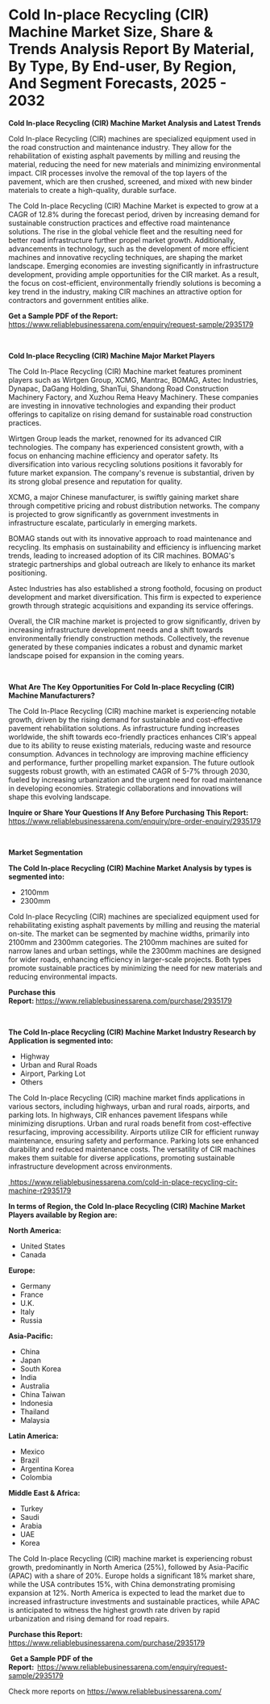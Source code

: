 <p><h1>Cold In-place Recycling (CIR) Machine Market Size, Share & Trends Analysis Report By Material, By Type, By End-user, By Region, And Segment Forecasts, 2025 - 2032</h1></p><p><strong>Cold In-place Recycling (CIR) Machine Market Analysis and Latest Trends</strong></p>
<p><p>Cold In-place Recycling (CIR) machines are specialized equipment used in the road construction and maintenance industry. They allow for the rehabilitation of existing asphalt pavements by milling and reusing the material, reducing the need for new materials and minimizing environmental impact. CIR processes involve the removal of the top layers of the pavement, which are then crushed, screened, and mixed with new binder materials to create a high-quality, durable surface.</p><p>The Cold In-place Recycling (CIR) Machine Market is expected to grow at a CAGR of 12.8% during the forecast period, driven by increasing demand for sustainable construction practices and effective road maintenance solutions. The rise in the global vehicle fleet and the resulting need for better road infrastructure further propel market growth. Additionally, advancements in technology, such as the development of more efficient machines and innovative recycling techniques, are shaping the market landscape. Emerging economies are investing significantly in infrastructure development, providing ample opportunities for the CIR market. As a result, the focus on cost-efficient, environmentally friendly solutions is becoming a key trend in the industry, making CIR machines an attractive option for contractors and government entities alike.</p></p>
<p><strong>Get a Sample PDF of the Report:&nbsp;</strong> <a href="https://www.reliablebusinessarena.com/enquiry/request-sample/2935179?utm_campaign=2485&utm_medium=2&utm_source=Github&utm_content=ia&utm_term=14032025&utm_id=cold-in-place-recycling-cir-machine">https://www.reliablebusinessarena.com/enquiry/request-sample/2935179</a></p>
<p>&nbsp;</p>
<p><strong>Cold In-place Recycling (CIR) Machine Major Market Players</strong></p>
<p><p>The Cold In-Place Recycling (CIR) Machine market features prominent players such as Wirtgen Group, XCMG, Mantrac, BOMAG, Astec Industries, Dynapac, DaGang Holding, ShanTui, Shandong Road Construction Machinery Factory, and Xuzhou Rema Heavy Machinery. These companies are investing in innovative technologies and expanding their product offerings to capitalize on rising demand for sustainable road construction practices.</p><p>Wirtgen Group leads the market, renowned for its advanced CIR technologies. The company has experienced consistent growth, with a focus on enhancing machine efficiency and operator safety. Its diversification into various recycling solutions positions it favorably for future market expansion. The company's revenue is substantial, driven by its strong global presence and reputation for quality.</p><p>XCMG, a major Chinese manufacturer, is swiftly gaining market share through competitive pricing and robust distribution networks. The company is projected to grow significantly as government investments in infrastructure escalate, particularly in emerging markets. </p><p>BOMAG stands out with its innovative approach to road maintenance and recycling. Its emphasis on sustainability and efficiency is influencing market trends, leading to increased adoption of its CIR machines. BOMAG's strategic partnerships and global outreach are likely to enhance its market positioning.</p><p>Astec Industries has also established a strong foothold, focusing on product development and market diversification. This firm is expected to experience growth through strategic acquisitions and expanding its service offerings.</p><p>Overall, the CIR machine market is projected to grow significantly, driven by increasing infrastructure development needs and a shift towards environmentally friendly construction methods. Collectively, the revenue generated by these companies indicates a robust and dynamic market landscape poised for expansion in the coming years.</p></p>
<p>&nbsp;</p>
<p><strong>What Are The Key Opportunities For Cold In-place Recycling (CIR) Machine Manufacturers?</strong></p>
<p><p>The Cold In-Place Recycling (CIR) machine market is experiencing notable growth, driven by the rising demand for sustainable and cost-effective pavement rehabilitation solutions. As infrastructure funding increases worldwide, the shift towards eco-friendly practices enhances CIR's appeal due to its ability to reuse existing materials, reducing waste and resource consumption. Advances in technology are improving machine efficiency and performance, further propelling market expansion. The future outlook suggests robust growth, with an estimated CAGR of 5-7% through 2030, fueled by increasing urbanization and the urgent need for road maintenance in developing economies. Strategic collaborations and innovations will shape this evolving landscape.</p></p>
<p><strong>Inquire or Share Your Questions If Any Before Purchasing This Report:</strong> <a href="https://www.reliablebusinessarena.com/enquiry/pre-order-enquiry/2935179?utm_campaign=2485&utm_medium=2&utm_source=Github&utm_content=ia&utm_term=14032025&utm_id=cold-in-place-recycling-cir-machine">https://www.reliablebusinessarena.com/enquiry/pre-order-enquiry/2935179</a></p>
<p>&nbsp;</p>
<p><strong>Market Segmentation</strong></p>
<p><strong>The Cold In-place Recycling (CIR) Machine Market Analysis by types is segmented into:</strong></p>
<p><ul><li>2100mm</li><li>2300mm</li></ul></p>
<p><p>Cold In-place Recycling (CIR) machines are specialized equipment used for rehabilitating existing asphalt pavements by milling and reusing the material on-site. The market can be segmented by machine widths, primarily into 2100mm and 2300mm categories. The 2100mm machines are suited for narrow lanes and urban settings, while the 2300mm machines are designed for wider roads, enhancing efficiency in larger-scale projects. Both types promote sustainable practices by minimizing the need for new materials and reducing environmental impacts.</p></p>
<p><strong>Purchase this Report:&nbsp;</strong><a href="https://www.reliablebusinessarena.com/purchase/2935179?utm_campaign=2485&utm_medium=2&utm_source=Github&utm_content=ia&utm_term=14032025&utm_id=cold-in-place-recycling-cir-machine">https://www.reliablebusinessarena.com/purchase/2935179</a></p>
<p>&nbsp;</p>
<p><strong>The Cold In-place Recycling (CIR) Machine Market Industry Research by Application is segmented into:</strong></p>
<p><ul><li>Highway</li><li>Urban and Rural Roads</li><li>Airport, Parking Lot</li><li>Others</li></ul></p>
<p><p>The Cold In-place Recycling (CIR) machine market finds applications in various sectors, including highways, urban and rural roads, airports, and parking lots. In highways, CIR enhances pavement lifespans while minimizing disruptions. Urban and rural roads benefit from cost-effective resurfacing, improving accessibility. Airports utilize CIR for efficient runway maintenance, ensuring safety and performance. Parking lots see enhanced durability and reduced maintenance costs. The versatility of CIR machines makes them suitable for diverse applications, promoting sustainable infrastructure development across environments.</p></p>
<p><a href="https://www.reliablebusinessarena.com/cold-in-place-recycling-cir-machine-r2935179?utm_campaign=2485&utm_medium=2&utm_source=Github&utm_content=ia&utm_term=14032025&utm_id=cold-in-place-recycling-cir-machine">&nbsp;https://www.reliablebusinessarena.com/cold-in-place-recycling-cir-machine-r2935179</a></p>
<p><strong>In terms of Region, the Cold In-place Recycling (CIR) Machine Market Players available by Region are:</strong></p>
<p>
    <p> <strong> North America: </strong>
        <ul>
            <li>United States</li>
            <li>Canada</li>
        </ul>
        </p> 
    <p> <strong> Europe: </strong>
        <ul>
            <li>Germany</li>
            <li>France</li>
            <li>U.K.</li>
            <li>Italy</li>
            <li>Russia</li>
        </ul>
        </p> 
    <p> <strong> Asia-Pacific: </strong>
        <ul>
            <li>China</li>
            <li>Japan</li>
            <li>South Korea</li>
            <li>India</li>
            <li>Australia</li>
            <li>China Taiwan</li>
            <li>Indonesia</li>
            <li>Thailand</li>
            <li>Malaysia</li>
        </ul>
        </p> 
    <p> <strong> Latin America: </strong>
        <ul>
            <li>Mexico</li>
            <li>Brazil</li>
            <li>Argentina Korea</li>
            <li>Colombia</li>
        </ul>
        </p> 
    <p> <strong> Middle East & Africa: </strong>
        <ul>
            <li>Turkey</li>
            <li>Saudi</li>
            <li>Arabia</li>
            <li>UAE</li>
            <li>Korea</li>
        </ul>
    </p>
    </p>
<p><p>The Cold In-place Recycling (CIR) machine market is experiencing robust growth, predominantly in North America (25%), followed by Asia-Pacific (APAC) with a share of 20%. Europe holds a significant 18% market share, while the USA contributes 15%, with China demonstrating promising expansion at 12%. North America is expected to lead the market due to increased infrastructure investments and sustainable practices, while APAC is anticipated to witness the highest growth rate driven by rapid urbanization and rising demand for road repairs.</p></p>
<p><strong>Purchase this Report: </strong><a href="https://www.reliablebusinessarena.com/purchase/2935179?utm_campaign=2485&utm_medium=2&utm_source=Github&utm_content=ia&utm_term=14032025&utm_id=cold-in-place-recycling-cir-machine">https://www.reliablebusinessarena.com/purchase/2935179</a></p>
<p>&nbsp;<strong>Get a Sample PDF of the Report:&nbsp;&nbsp;</strong><a href="https://www.reliablebusinessarena.com/enquiry/request-sample/2935179?utm_campaign=2485&utm_medium=2&utm_source=Github&utm_content=ia&utm_term=14032025&utm_id=cold-in-place-recycling-cir-machine">https://www.reliablebusinessarena.com/enquiry/request-sample/2935179</a></p>
<p><strong></strong></p>
<p>Check more reports on <a href="https://www.reliablebusinessarena.com/?utm_campaign=2485&utm_medium=2&utm_source=Github&utm_content=ia&utm_term=14032025&utm_id=cold-in-place-recycling-cir-machine">https://www.reliablebusinessarena.com/</a></p>